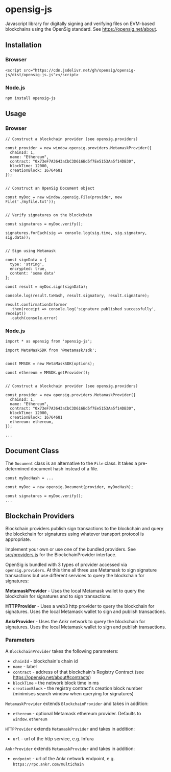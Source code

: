 # opensig-js

Javascript library for digitally signing and verifying files on EVM-based blockchains using the OpenSig standard.  See https://opensig.net/about.

## Installation

### Browser

```
<script src="https://cdn.jsdelivr.net/gh/opensig/opensig-js/dist/opensig-js.js"></script>
```

### Node.js

```
npm install opensig-js
```

## Usage

### Browser

```
// Construct a blockchain provider (see opensig.providers)

const provider = new window.opensig.providers.MetamaskProvider({
  chainId: 1,
  name: "Ethereum",
  contract: "0x73eF7A3643aCbC3D616Bd5f7Ee5153Aa5f14DB30", 
  blockTime: 12000,
  creationBlock: 16764681
});


// Construct an OpenSig Document object

const myDoc = new window.opensig.File(provider, new File('./myfile.txt'));


// Verify signatures on the blockchain

const signatures = myDoc.verify();

signatures.forEach(sig => console.log(sig.time, sig.signatory, sig.data));


// Sign using Metamask

const signData = {
  type: 'string',
  encrypted: true,
  content: 'some data'
};

const result = myDoc.sign(signData);

console.log(result.txHash, result.signatory, result.signature);

result.confirmationInformer
  .then(receipt => console.log('signature published successfully', receipt))
  .catch(console.error)
```

### Node.js

```
import * as opensig from 'opensig-js';

import MetaMaskSDK from '@metamask/sdk';


const MMSDK = new MetaMaskSDK(options);

const ethereum = MMSDK.getProvider();


// Construct a blockchain provider (see opensig.providers)

const provider = new opensig.providers.MetamaskProvider({
  chainId: 1,
  name: "Ethereum",
  contract: "0x73eF7A3643aCbC3D616Bd5f7Ee5153Aa5f14DB30", 
  blockTime: 12000,
  creationBlock: 16764681
  ethereum: ethereum,
});

...

```

## Document Class

The `Document` class is an alternative to the `File` class.  It takes a pre-determined document hash instead of a file.

```
const myDocHash = ...

const myDoc = new opensig.Document(provider, myDocHash);

const signatures = myDoc.verify();
...

```

## Blockchain Providers

Blockchain providers publish sign transactions to the blockchain and query the blockchain for signatures using whatever transport protocol is appropriate.

Implement your own or use one of the bundled providers.  See [src/providers.js](src/providers.js) for the BlockchainProvider interface.

OpenSig is bundled with 3 types of provider accessed via `opensig.providers`.  At this time all three use Metamask to sign signature transactions but use different services to query the blockchain for signatures:

**MetamaskProvider** - Uses the local Metamask wallet to query the blockchain for signatures and to sign transactions.

**HTTPProvider** - Uses a web3 http provider to query the blockchain for signatures.  Uses the local Metamask wallet to sign and publish transactions.

**AnkrProvider** - Uses the Ankr network to query the blockchain for signatures.  Uses the local Metamask wallet to sign and publish transactions.

### Parameters

A `BlockchainProvider` takes the following parameters:

  - `chainId` - blockchain's chain id
  - `name` - label
  - `contract` - address of that blockchain's Registry Contract (see https://opensig.net/about#contracts) 
  - `blockTime` - the network block time in ms
  - `creationBlock` - the registry contract's creation block number (minimises search window when querying for signatures)


`MetamaskProvider` extends `BlockchainProvider` and takes in addition:

  - `ethereum` - optional Metamask ethereum provider. Defaults to `window.ethereum`


`HTTPProvider` extends `MetamaskProvider` and takes in addition:

  - `url` - url of the http service, e.g. Infura


`AnkrProvider` extends `MetamaskProvider` and takes in addition:

  - `endpoint` - url of the Ankr network endpoint, e.g. `https://rpc.ankr.com/multichain`


